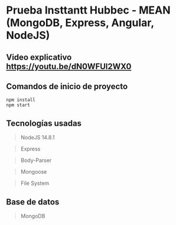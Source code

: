 # Prueba Insttantt Hubbec - MEAN (MongoDB, Express, Angular, NodeJS)

## Video explicativo https://youtu.be/dN0WFUl2WX0

## Comandos de inicio de proyecto
    npm install
    npm start

## Tecnologías usadas
  >  NodeJS 14.8.1

  >  Express

  >  Body-Parser
  
  >  Mongoose
  
  >  File System
  
## Base de datos
  >  MongoDB
